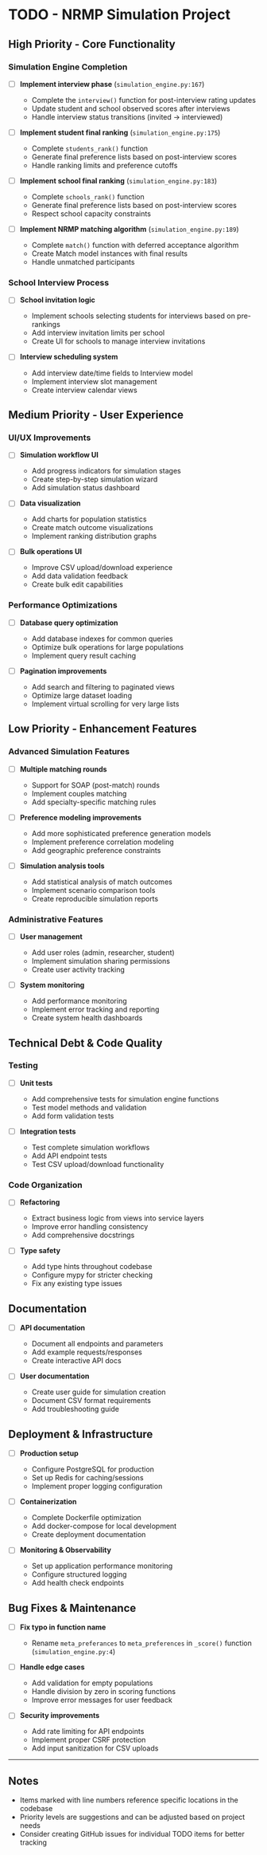# TODO - NRMP Simulation Project

## High Priority - Core Functionality

### Simulation Engine Completion
- [ ] **Implement interview phase** (`simulation_engine.py:167`)
  - Complete the `interview()` function for post-interview rating updates
  - Update student and school observed scores after interviews
  - Handle interview status transitions (invited → interviewed)

- [ ] **Implement student final ranking** (`simulation_engine.py:175`)
  - Complete `students_rank()` function
  - Generate final preference lists based on post-interview scores
  - Handle ranking limits and preference cutoffs

- [ ] **Implement school final ranking** (`simulation_engine.py:183`)
  - Complete `schools_rank()` function
  - Generate final preference lists based on post-interview scores
  - Respect school capacity constraints

- [ ] **Implement NRMP matching algorithm** (`simulation_engine.py:189`)
  - Complete `match()` function with deferred acceptance algorithm
  - Create Match model instances with final results
  - Handle unmatched participants

### School Interview Process
- [ ] **School invitation logic**
  - Implement schools selecting students for interviews based on pre-rankings
  - Add interview invitation limits per school
  - Create UI for schools to manage interview invitations

- [ ] **Interview scheduling system**
  - Add interview date/time fields to Interview model
  - Implement interview slot management
  - Create interview calendar views

## Medium Priority - User Experience

### UI/UX Improvements
- [ ] **Simulation workflow UI**
  - Add progress indicators for simulation stages
  - Create step-by-step simulation wizard
  - Add simulation status dashboard

- [ ] **Data visualization**
  - Add charts for population statistics
  - Create match outcome visualizations
  - Implement ranking distribution graphs

- [ ] **Bulk operations UI**
  - Improve CSV upload/download experience
  - Add data validation feedback
  - Create bulk edit capabilities

### Performance Optimizations
- [ ] **Database query optimization**
  - Add database indexes for common queries
  - Optimize bulk operations for large populations
  - Implement query result caching

- [ ] **Pagination improvements**
  - Add search and filtering to paginated views
  - Optimize large dataset loading
  - Implement virtual scrolling for very large lists

## Low Priority - Enhancement Features

### Advanced Simulation Features
- [ ] **Multiple matching rounds**
  - Support for SOAP (post-match) rounds
  - Implement couples matching
  - Add specialty-specific matching rules

- [ ] **Preference modeling improvements**
  - Add more sophisticated preference generation models
  - Implement preference correlation modeling
  - Add geographic preference constraints

- [ ] **Simulation analysis tools**
  - Add statistical analysis of match outcomes
  - Implement scenario comparison tools
  - Create reproducible simulation reports

### Administrative Features
- [ ] **User management**
  - Add user roles (admin, researcher, student)
  - Implement simulation sharing permissions
  - Create user activity tracking

- [ ] **System monitoring**
  - Add performance monitoring
  - Implement error tracking and reporting
  - Create system health dashboards

## Technical Debt & Code Quality

### Testing
- [ ] **Unit tests**
  - Add comprehensive tests for simulation engine functions
  - Test model methods and validation
  - Add form validation tests

- [ ] **Integration tests**
  - Test complete simulation workflows
  - Add API endpoint tests
  - Test CSV upload/download functionality

### Code Organization
- [ ] **Refactoring**
  - Extract business logic from views into service layers
  - Improve error handling consistency
  - Add comprehensive docstrings

- [ ] **Type safety**
  - Add type hints throughout codebase
  - Configure mypy for stricter checking
  - Fix any existing type issues

## Documentation
- [ ] **API documentation**
  - Document all endpoints and parameters
  - Add example requests/responses
  - Create interactive API docs

- [ ] **User documentation**
  - Create user guide for simulation creation
  - Document CSV format requirements
  - Add troubleshooting guide

## Deployment & Infrastructure
- [ ] **Production setup**
  - Configure PostgreSQL for production
  - Set up Redis for caching/sessions
  - Implement proper logging configuration

- [ ] **Containerization**
  - Complete Dockerfile optimization
  - Add docker-compose for local development
  - Create deployment documentation

- [ ] **Monitoring & Observability**
  - Set up application performance monitoring
  - Configure structured logging
  - Add health check endpoints

## Bug Fixes & Maintenance
- [ ] **Fix typo in function name**
  - Rename `meta_preferances` to `meta_preferences` in `_score()` function (`simulation_engine.py:4`)

- [ ] **Handle edge cases**
  - Add validation for empty populations
  - Handle division by zero in scoring functions
  - Improve error messages for user feedback

- [ ] **Security improvements**
  - Add rate limiting for API endpoints
  - Implement proper CSRF protection
  - Add input sanitization for CSV uploads

---

## Notes
- Items marked with line numbers reference specific locations in the codebase
- Priority levels are suggestions and can be adjusted based on project needs
- Consider creating GitHub issues for individual TODO items for better tracking